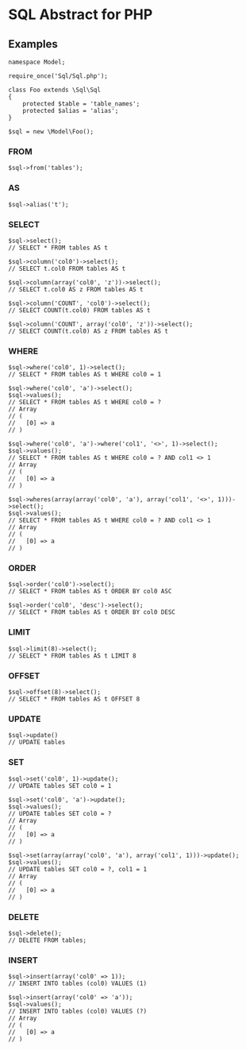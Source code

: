 # SQL Abstract for PHP

## Examples

    namespace Model;

    require_once('Sql/Sql.php');

    class Foo extends \Sql\Sql
    {
        protected $table = 'table_names';
        protected $alias = 'alias';
    }

    $sql = new \Model\Foo();

### FROM

    $sql->from('tables');

### AS

    $sql->alias('t');

### SELECT

    $sql->select();
    // SELECT * FROM tables AS t

    $sql->column('col0')->select();
    // SELECT t.col0 FROM tables AS t

    $sql->column(array('col0', 'z'))->select();
    // SELECT t.col0 AS z FROM tables AS t

    $sql->column('COUNT', 'col0')->select();
    // SELECT COUNT(t.col0) FROM tables AS t

    $sql->column('COUNT', array('col0', 'z'))->select();
    // SELECT COUNT(t.col0) AS z FROM tables AS t

### WHERE

    $sql->where('col0', 1)->select();
    // SELECT * FROM tables AS t WHERE col0 = 1

    $sql->where('col0', 'a')->select();
    $sql->values();
    // SELECT * FROM tables AS t WHERE col0 = ?
    // Array
    // (
    //   [0] => a
    // )

    $sql->where('col0', 'a')->where('col1', '<>', 1)->select();
    $sql->values();
    // SELECT * FROM tables AS t WHERE col0 = ? AND col1 <> 1
    // Array
    // (
    //   [0] => a
    // )

    $sql->wheres(array(array('col0', 'a'), array('col1', '<>', 1)))->select();
    $sql->values();
    // SELECT * FROM tables AS t WHERE col0 = ? AND col1 <> 1
    // Array
    // (
    //   [0] => a
    // )

### ORDER

    $sql->order('col0')->select();
    // SELECT * FROM tables AS t ORDER BY col0 ASC

    $sql->order('col0', 'desc')->select();
    // SELECT * FROM tables AS t ORDER BY col0 DESC


### LIMIT

    $sql->limit(8)->select();
    // SELECT * FROM tables AS t LIMIT 8

### OFFSET

    $sql->offset(8)->select();
    // SELECT * FROM tables AS t OFFSET 8

### UPDATE

    $sql->update()
    // UPDATE tables

### SET

    $sql->set('col0', 1)->update();
    // UPDATE tables SET col0 = 1

    $sql->set('col0', 'a')->update();
    $sql->values();
    // UPDATE tables SET col0 = ?
    // Array
    // (
    //   [0] => a
    // )

    $sql->set(array(array('col0', 'a'), array('col1', 1)))->update();
    $sql->values();
    // UPDATE tables SET col0 = ?, col1 = 1
    // Array
    // (
    //   [0] => a
    // )

### DELETE

    $sql->delete();
    // DELETE FROM tables;

### INSERT

    $sql->insert(array('col0' => 1));
    // INSERT INTO tables (col0) VALUES (1)

    $sql->insert(array('col0' => 'a'));
    $sql->values();
    // INSERT INTO tables (col0) VALUES (?)
    // Array
    // (
    //   [0] => a
    // )
